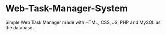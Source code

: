# Web-Task-Manager-System
Simple Web Task Manager made with HTML, CSS, JS, PHP and MySQL as the database.
